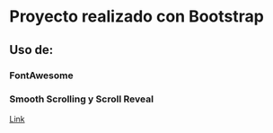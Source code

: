# Proyecto realizado con Bootstrap

##  Uso de:
### FontAwesome
### Smooth Scrolling y Scroll Reveal

[Link](https://femaffi13.github.io/Bootstrap-Asimov/)